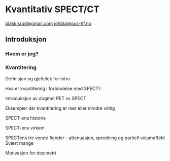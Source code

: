 # Kvantitativ SPECT/CT
blakkisrud@gmail.com
johbla@ous-hf.no

## Introduksjon

### Hvem er jeg?

### Kvantitering

Definisjon og gjettelek for intro.

Hva er kvantitering i forbindelse med SPECT?

Introduksjon av dogmet PET vs SPECT

Eksempler der kvantitering er mer eller mindre viktig

SPECT-ens historie

SPECT-ens virkem

SPECTens tre verste fiender - attenuasjon, spredning og partiell volumeffekt
Svært mange 

Motivasjon for dosimetri

<!--stackedit_data:
eyJoaXN0b3J5IjpbLTE2MzAxMTkzMTAsMjEyMDc5OTYwMywtMT
AwODU0ODExNCwtNjM5NDAyMjg0LC0xMDA4NTQ4MTE0XX0=
-->